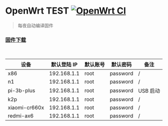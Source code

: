 # OpenWrt TEST [![OpenWrt CI](https://github.com/c3p7f2/nK57cR/actions/workflows/build-openwrt.yml/badge.svg)](https://github.com/c3p7f2/nK57cR/actions/workflows/build-openwrt.yml)

> 每夜自动编译固件

### [固件下载](https://github.com/c3p7f2/build-openwrt/releases/tag/openwrt)

<br/>

| 设备          | 默认登陆 IP | 默认账号 | 默认密码 | 备注     |
| ------------- | ----------- | -------- | -------- | -------- |
| x86           | 192.168.1.1 | root     | password | /        |
| n1            | 192.168.1.1 | root     | password | /        |
| pi-3b-plus    | 192.168.1.1 | root     | password | USB 启动 |
| k2p           | 192.168.1.1 | root     | password | /        |
| xiaomi-cr660x | 192.168.1.1 | root     | password | /        |
| redmi-ax6     | 192.168.1.1 | root     | password | /        |
